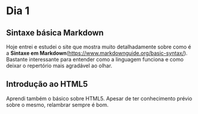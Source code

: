 # Dia 1

## Sintaxe básica Markdown
Hoje entrei e estudei o site que mostra muito detalhadamente sobre como é a **Sintaxe em Markdown**(https://www.markdownguide.org/basic-syntax/). Bastante interessante 
para entender como a linguagem funciona e como deixar o repertório mais agradável ao olhar.

## Introdução ao HTML5
Aprendi também o básico sobre HTML5. Apesar de ter conhecimento prévio sobre o mesmo, relambrar sempre é bom.
